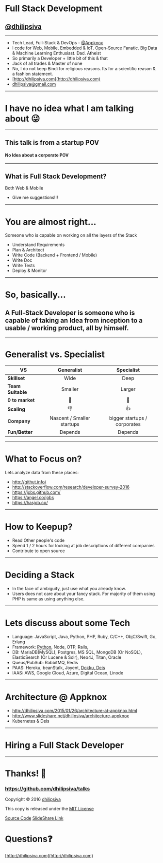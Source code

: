 <!--
$theme: gaia
template: invert
-->

# Full Stack Development

## [@dhilipsiva](https://github.com/dhilipsiva)

---

- Tech Lead, Full-Stack & DevOps - [@Appknox](https://twitter.com/appknox)
- I code for Web, Mobile, Embedded & IoT. Open-Source Fanatic. Big Data & Machine Learning Enthusiast. Dad. Atheist
- So primarily a Developer + little bit of this & that
- Jack of all trades & Master of none
- No, I do not keep Bindi for religious reasons. Its for a scientific reason & a fashion statement.
- [http://dhilipsiva.com](http://dhilipsiva.com)
- [dhilipsiva@gmail.com](mailto:dhilipsiva@gmail.com)

---

# I have no idea what I am talking about :stuck_out_tongue_winking_eye:

---

## This talk is from a startup POV
#### No Idea about a corporate POV

---

## What is Full Stack Development?

Both Web & Mobile

- Give me suggestions!!!

---

# You are almost right...

Someone who is capable on working on all the layers of the Stack
* Understand Requirements
* Plan & Architect
* Write Code (Backend + Frontend / Mobile)
* Write Doc
* Write Tests
* Deploy & Monitor

---

# So, basically...
## A Full-Stack Developer is someone who is capable of taking an Idea from inception to a usable / working product, all by himself.

---

# Generalist vs. Specialist

| VS | Generalist | Specialist |
|---|:---:|:---:|
| **Skillset** | Wide | Deep |
| **Team Suitable** | Smaller | Larger |
| **0 to market** | :rabbit: | :turtle: |
| **Scaling** | :-1: | :+1: |
| **Company** | Nascent / Smaller startups | bigger startups / corporates |
| **Fun/Better** | Depends | Depends |

---

# What to Focus on?

Lets analyze data from these places:

* http://githut.info/
* http://stackoverflow.com/research/developer-survey-2016
* https://jobs.github.com/
* https://angel.co/jobs
* https://hasjob.co/

---

# How to Keepup?

* Read Other people's code
* Spend 1 / 2 hours for looking at job descriptions of different companies
* Contribute to open source

---

# Deciding a Stack

* In the face of ambiguity, just use what you already know.
* Users does not care about your fancy stack. For majority of them using PHP is same as using anything else.

---

# Lets discuss about some Tech

* Language: JavaScript, Java, Python, PHP, Ruby, C/C++, ObjC/Swift, Go, Erlang
* Framework: [Python](https://stackoverflow.com/questions/13941903/when-to-use-tornado-when-to-use-twisted-cyclone-gevent-other/16630916#16630916), Node, OTP, Rails,
* DB: MariaDB(MySQL), Postgres, MS SQL, MongoDB (Or NoSQL), ElasticSearch (Or Lucene & Solr), Neo4J, Titan, Oracle
* Queus/PubSub: RabbitMQ, Redis
* PAAS: Heroku, beanStalk, Joyent, [Dokku, Deis](http://dhilipsiva.com/open-source-paas/)
* IAAS: AWS, Google Cloud, Azure, Digital Ocean, Linode

---

# Architecture @ Appknox

* http://dhilipsiva.com/2015/01/26/architecture-at-appknox.html
* http://www.slideshare.net/dhilipsiva/architecture-appknox
* Kubernetes & Deis

---

# Hiring a Full Stack Developer

---

# Thanks! :pray:

### https://github.com/dhilipsiva/talks

Copyright &copy; 2016 [dhilipsiva](https://github.com/dhilipsiva)

This copy is released under the [MIT License](https://github.com/dhilipsiva/talks/blob/master/LICENSE)

[Source Code](https://github.com/dhilipsiva/talks/blob/master/2017-01-21-<Full-Stack-Development>.md)
[SlideShare Link](http://www.slideshare.net/dhilipsiva/fullstack-development)

# Questions:question:
[http://dhilipsiva.com](http://dhilipsiva.com)
